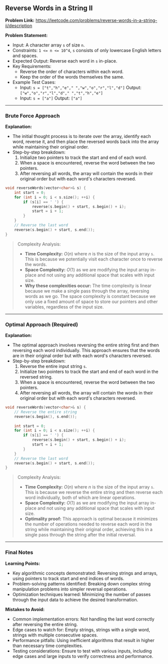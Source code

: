 ## Reverse Words in a String II
**Problem Link:** https://leetcode.com/problems/reverse-words-in-a-string-ii/description

**Problem Statement:**
- Input: A character array `s` of size `n`.
- Constraints: `1 <= n <= 10^4`, `s` consists of only lowercase English letters and spaces.
- Expected Output: Reverse each word in `s` in-place.
- Key Requirements: 
    - Reverse the order of characters within each word.
    - Keep the order of the words themselves the same.
- Example Test Cases:
    - Input: `s = ["t","h","e"," ","w","o","r","l","d"]`
      Output: `["w","o","r","l","d"," ","t","h","e"]`
    - Input: `s = ["a"]`
      Output: `["a"]`

---

### Brute Force Approach
**Explanation:**
- The initial thought process is to iterate over the array, identify each word, reverse it, and then place the reversed words back into the array while maintaining their original order.
- Step-by-step breakdown:
    1. Initialize two pointers to track the start and end of each word.
    2. When a space is encountered, reverse the word between the two pointers.
    3. After reversing all words, the array will contain the words in their original order but with each word's characters reversed.

```cpp
void reverseWords(vector<char>& s) {
    int start = 0;
    for (int i = 0; i < s.size(); ++i) {
        if (s[i] == ' ') {
            reverse(s.begin() + start, s.begin() + i);
            start = i + 1;
        }
    }
    // Reverse the last word
    reverse(s.begin() + start, s.end());
}
```

> Complexity Analysis:
> - **Time Complexity:** $O(n)$ where $n$ is the size of the input array `s`. This is because we potentially visit each character once to reverse the words.
> - **Space Complexity:** $O(1)$ as we are modifying the input array in-place and not using any additional space that scales with input size.
> - **Why these complexities occur:** The time complexity is linear because we make a single pass through the array, reversing words as we go. The space complexity is constant because we only use a fixed amount of space to store our pointers and other variables, regardless of the input size.

---

### Optimal Approach (Required)
**Explanation:**
- The optimal approach involves reversing the entire string first and then reversing each word individually. This approach ensures that the words are in their original order but with each word's characters reversed.
- Step-by-step breakdown:
    1. Reverse the entire input string `s`.
    2. Initialize two pointers to track the start and end of each word in the reversed string.
    3. When a space is encountered, reverse the word between the two pointers.
    4. After reversing all words, the array will contain the words in their original order but with each word's characters reversed.

```cpp
void reverseWords(vector<char>& s) {
    // Reverse the entire string
    reverse(s.begin(), s.end());
    
    int start = 0;
    for (int i = 0; i < s.size(); ++i) {
        if (s[i] == ' ') {
            reverse(s.begin() + start, s.begin() + i);
            start = i + 1;
        }
    }
    // Reverse the last word
    reverse(s.begin() + start, s.end());
}
```

> Complexity Analysis:
> - **Time Complexity:** $O(n)$ where $n$ is the size of the input array `s`. This is because we reverse the entire string and then reverse each word individually, both of which are linear operations.
> - **Space Complexity:** $O(1)$ as we are modifying the input array in-place and not using any additional space that scales with input size.
> - **Optimality proof:** This approach is optimal because it minimizes the number of operations needed to reverse each word in the string while maintaining their original order, achieving this in a single pass through the string after the initial reversal.

---

### Final Notes

**Learning Points:**
- Key algorithmic concepts demonstrated: Reversing strings and arrays, using pointers to track start and end indices of words.
- Problem-solving patterns identified: Breaking down complex string manipulation problems into simpler reversal operations.
- Optimization techniques learned: Minimizing the number of passes through the input data to achieve the desired transformation.

**Mistakes to Avoid:**
- Common implementation errors: Not handling the last word correctly after reversing the entire string.
- Edge cases to watch for: Empty strings, strings with a single word, strings with multiple consecutive spaces.
- Performance pitfalls: Using inefficient algorithms that result in higher than necessary time complexities.
- Testing considerations: Ensure to test with various inputs, including edge cases and large inputs to verify correctness and performance.